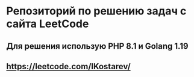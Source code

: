 # Репозиторий по решению задач с сайта LeetCode

## Для решения использую PHP 8.1 и Golang 1.19

## https://leetcode.com/IKostarev/